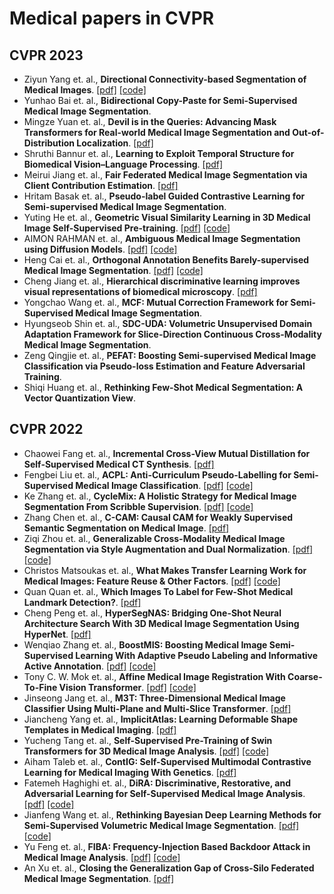 # Medical papers in CVPR 

## CVPR 2023
- Ziyun Yang et. al., **Directional Connectivity-based Segmentation of Medical Images**. [[pdf]](https://arxiv.org/ftp/arxiv/papers/2304/2304.00145.pdf) [[code]](https://github.com/zyun-y/dconnnet)
- Yunhao Bai et. al., **Bidirectional Copy-Paste for Semi-Supervised Medical Image Segmentation**. 
- Mingze Yuan et. al., **Devil is in the Queries: Advancing Mask Transformers for Real-world Medical Image Segmentation and Out-of-Distribution Localization**. [[pdf]](https://arxiv.org/pdf/2304.00212.pdf)
- Shruthi Bannur et. al., **Learning to Exploit Temporal Structure for Biomedical Vision–Language Processing**. [[pdf]](https://arxiv.org/pdf/2301.04558.pdf)
- Meirui Jiang et. al., **Fair Federated Medical Image Segmentation via Client Contribution Estimation**. [[pdf]](https://arxiv.org/pdf/2303.16520.pdf)
- Hritam Basak et. al., **Pseudo-label Guided Contrastive Learning for Semi-supervised Medical Image Segmentation**. 
- Yuting He et. al., **Geometric Visual Similarity Learning in 3D Medical Image Self-Supervised Pre-training**. [[pdf]](https://arxiv.org/pdf/2303.00874.pdf) [[code]](https://github.com/yutinghe-list/gvsl)
- AIMON RAHMAN et. al., **Ambiguous Medical Image Segmentation using Diffusion Models**. [[pdf]](https://arxiv.org/pdf/2304.04745.pdf) [[code]](https://github.com/aimansnigdha/ambiguous-medical-image-segmentation-using-diffusion-models)
- Heng Cai et. al., **Orthogonal Annotation Benefits Barely-supervised Medical Image Segmentation**. [[pdf]](https://arxiv.org/pdf/2303.13090.pdf) [[code]](https://github.com/hengcai-nju/desco)
- Cheng Jiang et. al., **Hierarchical discriminative learning improves visual representations of biomedical microscopy**. [[pdf]](https://arxiv.org/pdf/2303.01605.pdf)
- Yongchao Wang et. al., **MCF: Mutual Correction Framework for Semi-Supervised Medical Image Segmentation**. 
- Hyungseob Shin et. al., **SDC-UDA: Volumetric Unsupervised Domain Adaptation Framework for Slice-Direction Continuous Cross-Modality Medical Image Segmentation**. 
- Zeng Qingjie et. al., **PEFAT: Boosting Semi-supervised Medical Image Classification via Pseudo-loss Estimation and Feature Adversarial Training**. 
- Shiqi Huang et. al., **Rethinking Few-Shot Medical Segmentation: A Vector Quantization View**. 

## CVPR 2022
- Chaowei Fang et. al., **Incremental Cross-View Mutual Distillation for Self-Supervised Medical CT Synthesis**. [[pdf]](https://openaccess.thecvf.com/content/CVPR2022/papers/Fang_Incremental_Cross-View_Mutual_Distillation_for_Self-Supervised_Medical_CT_Synthesis_CVPR_2022_paper.pdf) 
- Fengbei Liu et. al., **ACPL: Anti-Curriculum Pseudo-Labelling for Semi-Supervised Medical Image Classification**. [[pdf]](https://openaccess.thecvf.com/content/CVPR2022/papers/Liu_ACPL_Anti-Curriculum_Pseudo-Labelling_for_Semi-Supervised_Medical_Image_Classification_CVPR_2022_paper.pdf) [[code]](https://github.com/FBLADL/ACPL)
- Ke Zhang et. al., **CycleMix: A Holistic Strategy for Medical Image Segmentation From Scribble Supervision**. [[pdf]](https://openaccess.thecvf.com/content/CVPR2022/papers/Zhang_CycleMix_A_Holistic_Strategy_for_Medical_Image_Segmentation_From_Scribble_CVPR_2022_paper.pdf) [[code]](https://github.com/bwgzk/cyclemix)
- Zhang Chen et. al., **C-CAM: Causal CAM for Weakly Supervised Semantic Segmentation on Medical Image**. [[pdf]](https://openaccess.thecvf.com/content/CVPR2022/papers/Chen_C-CAM_Causal_CAM_for_Weakly_Supervised_Semantic_Segmentation_on_Medical_CVPR_2022_paper.pdf) 
- Ziqi Zhou et. al., **Generalizable Cross-Modality Medical Image Segmentation via Style Augmentation and Dual Normalization**. [[pdf]](https://openaccess.thecvf.com/content/CVPR2022/papers/Zhou_Generalizable_Cross-Modality_Medical_Image_Segmentation_via_Style_Augmentation_and_Dual_CVPR_2022_paper.pdf) [[code]](https://github.com/zzzqzhou/dual-normalization)
- Christos Matsoukas et. al., **What Makes Transfer Learning Work for Medical Images: Feature Reuse & Other Factors**. [[pdf]](https://openaccess.thecvf.com/content/CVPR2022/papers/Matsoukas_What_Makes_Transfer_Learning_Work_for_Medical_Images_Feature_Reuse_CVPR_2022_paper.pdf) [[code]](https://github.com/chrismats/feature-reuse)
- Quan Quan et. al., **Which Images To Label for Few-Shot Medical Landmark Detection?**. [[pdf]](https://openaccess.thecvf.com/content/CVPR2022/papers/Quan_Which_Images_To_Label_for_Few-Shot_Medical_Landmark_Detection_CVPR_2022_paper.pdf) 
- Cheng Peng et. al., **HyperSegNAS: Bridging One-Shot Neural Architecture Search With 3D Medical Image Segmentation Using HyperNet**. [[pdf]](https://openaccess.thecvf.com/content/CVPR2022/papers/Peng_HyperSegNAS_Bridging_One-Shot_Neural_Architecture_Search_With_3D_Medical_Image_CVPR_2022_paper.pdf) 
- Wenqiao Zhang et. al., **BoostMIS: Boosting Medical Image Semi-Supervised Learning With Adaptive Pseudo Labeling and Informative Active Annotation**. [[pdf]](https://openaccess.thecvf.com/content/CVPR2022/papers/Zhang_BoostMIS_Boosting_Medical_Image_Semi-Supervised_Learning_With_Adaptive_Pseudo_Labeling_CVPR_2022_paper.pdf) [[code]](https://github.com/wannature/BoostMIS)
- Tony C. W. Mok et. al., **Affine Medical Image Registration With Coarse-To-Fine Vision Transformer**. [[pdf]](https://openaccess.thecvf.com/content/CVPR2022/papers/Mok_Affine_Medical_Image_Registration_With_Coarse-To-Fine_Vision_Transformer_CVPR_2022_paper.pdf) [[code]](https://github.com/cwmok/C2FViT)
- Jinseong Jang et. al., **M3T: Three-Dimensional Medical Image Classifier Using Multi-Plane and Multi-Slice Transformer**. [[pdf]](https://openaccess.thecvf.com/content/CVPR2022/papers/Jang_M3T_Three-Dimensional_Medical_Image_Classifier_Using_Multi-Plane_and_Multi-Slice_Transformer_CVPR_2022_paper.pdf) 
- Jiancheng Yang et. al., **ImplicitAtlas: Learning Deformable Shape Templates in Medical Imaging**. [[pdf]](https://openaccess.thecvf.com/content/CVPR2022/papers/Yang_ImplicitAtlas_Learning_Deformable_Shape_Templates_in_Medical_Imaging_CVPR_2022_paper.pdf) 
- Yucheng Tang et. al., **Self-Supervised Pre-Training of Swin Transformers for 3D Medical Image Analysis**. [[pdf]](https://openaccess.thecvf.com/content/CVPR2022/papers/Tang_Self-Supervised_Pre-Training_of_Swin_Transformers_for_3D_Medical_Image_Analysis_CVPR_2022_paper.pdf) [[code]](https://github.com/Project-MONAI/research-contributions)
- Aiham Taleb et. al., **ContIG: Self-Supervised Multimodal Contrastive Learning for Medical Imaging With Genetics**. [[pdf]](https://openaccess.thecvf.com/content/CVPR2022/papers/Taleb_ContIG_Self-Supervised_Multimodal_Contrastive_Learning_for_Medical_Imaging_With_Genetics_CVPR_2022_paper.pdf) 
- Fatemeh Haghighi et. al., **DiRA: Discriminative, Restorative, and Adversarial Learning for Self-Supervised Medical Image Analysis**. [[pdf]](https://openaccess.thecvf.com/content/CVPR2022/papers/Haghighi_DiRA_Discriminative_Restorative_and_Adversarial_Learning_for_Self-Supervised_Medical_Image_CVPR_2022_paper.pdf) [[code]](https://github.com/fhaghighi/DiRA)
- Jianfeng Wang et. al., **Rethinking Bayesian Deep Learning Methods for Semi-Supervised Volumetric Medical Image Segmentation**. [[pdf]](https://openaccess.thecvf.com/content/CVPR2022/papers/Wang_Rethinking_Bayesian_Deep_Learning_Methods_for_Semi-Supervised_Volumetric_Medical_Image_CVPR_2022_paper.pdf) [[code]](https://github.com/jianf-wang/gbdl)
- Yu Feng et. al., **FIBA: Frequency-Injection Based Backdoor Attack in Medical Image Analysis**. [[pdf]](https://openaccess.thecvf.com/content/CVPR2022/papers/Feng_FIBA_Frequency-Injection_Based_Backdoor_Attack_in_Medical_Image_Analysis_CVPR_2022_paper.pdf) [[code]](https://github.com/hazardfy/fiba)
- An Xu et. al., **Closing the Generalization Gap of Cross-Silo Federated Medical Image Segmentation**. [[pdf]](https://openaccess.thecvf.com/content/CVPR2022/papers/Xu_Closing_the_Generalization_Gap_of_Cross-Silo_Federated_Medical_Image_Segmentation_CVPR_2022_paper.pdf) 